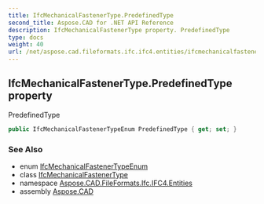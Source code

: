 ```yaml
---
title: IfcMechanicalFastenerType.PredefinedType
second_title: Aspose.CAD for .NET API Reference
description: IfcMechanicalFastenerType property. PredefinedType
type: docs
weight: 40
url: /net/aspose.cad.fileformats.ifc.ifc4.entities/ifcmechanicalfastenertype/predefinedtype/
---
```

## IfcMechanicalFastenerType.PredefinedType property

PredefinedType

```csharp
public IfcMechanicalFastenerTypeEnum PredefinedType { get; set; }
```

### See Also

* enum [IfcMechanicalFastenerTypeEnum](../../../aspose.cad.fileformats.ifc.ifc4.types/ifcmechanicalfastenertypeenum/)
* class [IfcMechanicalFastenerType](../)
* namespace [Aspose.CAD.FileFormats.Ifc.IFC4.Entities](../../ifcmechanicalfastenertype/)
* assembly [Aspose.CAD](../../../)


